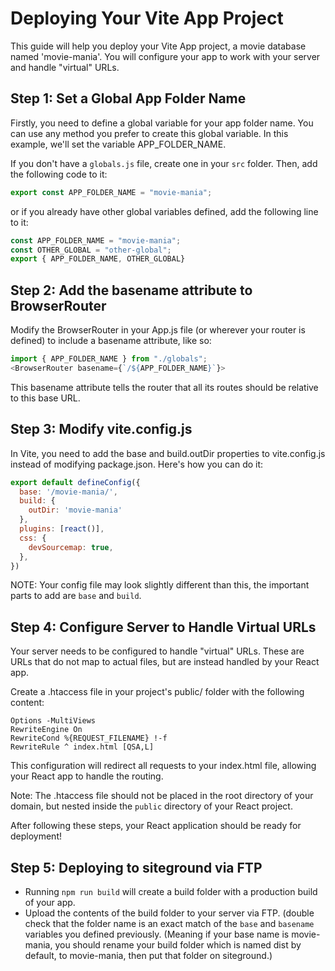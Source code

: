# Deploying Your Vite App Project
This guide will help you deploy your Vite App project, a movie database named 'movie-mania'. You will configure your app to work with your server and handle "virtual" URLs.

## Step 1: Set a Global App Folder Name
Firstly, you need to define a global variable for your app folder name. You can use any method you prefer to create this global variable. In this example, we'll set the variable APP_FOLDER_NAME.

If you don't have a `globals.js` file, create one in your `src` folder. Then, add the following code to it:

```js
export const APP_FOLDER_NAME = "movie-mania";
```

or if you already have other global variables defined, add the following line to it:

```js
const APP_FOLDER_NAME = "movie-mania";
const OTHER_GLOBAL = "other-global";
export { APP_FOLDER_NAME, OTHER_GLOBAL}
```

## Step 2: Add the basename attribute to BrowserRouter
Modify the BrowserRouter in your App.js file (or wherever your router is defined) to include a basename attribute, like so:

```js
import { APP_FOLDER_NAME } from "./globals";
<BrowserRouter basename={`/${APP_FOLDER_NAME}`}>
```

This basename attribute tells the router that all its routes should be relative to this base URL.

## Step 3: Modify vite.config.js

In Vite, you need to add the base and build.outDir properties to vite.config.js instead of modifying package.json. Here's how you can do it:

```js
export default defineConfig({
  base: '/movie-mania/',
  build: {
    outDir: 'movie-mania'
  },
  plugins: [react()],
  css: {
    devSourcemap: true,
  },
})
```

NOTE: Your config file may look slightly different than this, the important parts to add are `base` and `build`.

## Step 4: Configure Server to Handle Virtual URLs
Your server needs to be configured to handle "virtual" URLs. These are URLs that do not map to actual files, but are instead handled by your React app.

Create a .htaccess file in your project's public/ folder with the following content:
```
Options -MultiViews
RewriteEngine On
RewriteCond %{REQUEST_FILENAME} !-f
RewriteRule ^ index.html [QSA,L]
```

This configuration will redirect all requests to your index.html file, allowing your React app to handle the routing.

Note: The .htaccess file should not be placed in the root directory of your domain, but nested inside the `public` directory of your React project.

After following these steps, your React application should be ready for deployment!

## Step 5: Deploying to siteground via FTP

- Running `npm run build` will create a build folder with a production build of your app.
- Upload the contents of the build folder to your server via FTP. (double check that the folder name is an exact match of the `base` and `basename` variables you defined previously.
(Meaning if your base name is movie-mania, you should rename your build folder which is named dist by default, to movie-mania, then put that folder on siteground.)
